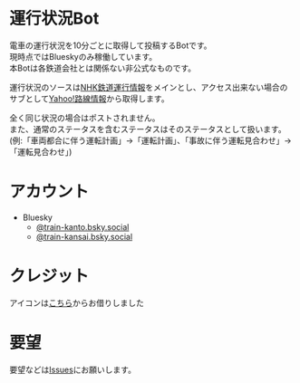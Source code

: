 # 運行状況Bot
電車の運行状況を10分ごとに取得して投稿するBotです。<br>
現時点ではBlueskyのみ稼働しています。<br>
本Botは各鉄道会社とは関係ない非公式なものです。

運行状況のソースは[NHK鉄道運行情報](https://www3.nhk.or.jp/news/traffic/)をメインとし、アクセス出来ない場合のサブとして[Yahoo!路線情報](https://transit.yahoo.co.jp/diainfo)から取得します。

全く同じ状況の場合はポストされません。  
また、通常のステータスを含むステータスはそのステータスとして扱います。(例:「車両都合に伴う運転計画」→「運転計画」、「事故に伴う運転見合わせ」→「運転見合わせ」)

# アカウント
- Bluesky
  - [@train-kanto.bsky.social](https://bsky.app/profile/did:plc:f2nbethp4g7xfdthyv2wipjo)
  - [@train-kansai.bsky.social](https://bsky.app/profile/did:plc:hpioxwkkbmbexev43wjiti4d)

# クレジット
アイコンは[こちら](https://www.ac-illust.com/main/detail.php?id=1774862&wo)からお借りしました

# 要望
要望などは[Issues](https://github.com/radian462/TrainInfo-Bot/issues)にお願いします。
